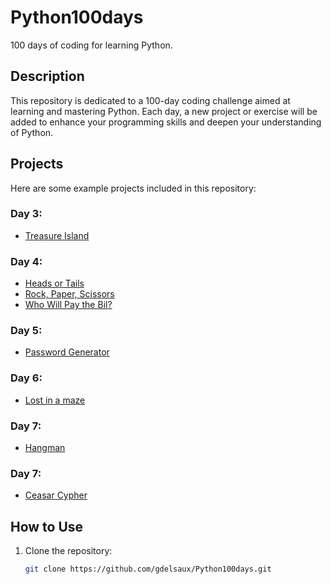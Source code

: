 # Python100days

100 days of coding for learning Python.

## Description

This repository is dedicated to a 100-day coding challenge aimed at learning and mastering Python. Each day, a new project or exercise will be added to enhance your programming skills and deepen your understanding of Python.

## Projects

Here are some example projects included in this repository:

### Day 3:
<ul>
   <li>
      <a href="https://github.com/gdelsaux/Python100days/blob/main/day3/projects/Treasure%20Island/README.md">Treasure Island</a>
   </li>
</ul>

### Day 4:
<ul>
   <li>
      <a href="https://github.com/gdelsaux/Python100days/blob/main/day4/projects/head%20or%20tail/README.md">Heads or Tails</a>
   </li>
   <li>
      <a href="https://github.com/gdelsaux/Python100days/blob/main/day4/projects/rock%20paper%20scissors/README.md">Rock, Paper, Scissors</a>
   </li>
   <li>
      <a href="https://github.com/gdelsaux/Python100days/blob/main/day4/projects/Who%20will%20pay%20the%20bill/README.md">Who Will Pay the Bil?</a>
   </li>
</ul>

### Day 5:
<ul>
   <li>
      <a href="https://github.com/gdelsaux/Python100days/tree/main/day5/projects/password%20generator/README.md">Password Generator</a>
   </li>
</ul>

### Day 6:
<ul>
   <li>
      <a href="https://github.com/gdelsaux/Python100days/tree/main/day6/projects/reeborg%20maze/README.md">Lost in a maze</a>
   </li>
</ul>

### Day 7:
<ul>
   <li>
      <a href="https://github.com/gdelsaux/Python100days/tree/main/day7/projects/readme.md">Hangman</a>
   </li>
</ul>

### Day 7:
<ul>
   <li>
      <a href="https://github.com/gdelsaux/Python100days/tree/main/day8/projects/readme.md">Ceasar Cypher</a>
   </li>
</ul>

## How to Use

1. Clone the repository:
   ```bash
   git clone https://github.com/gdelsaux/Python100days.git